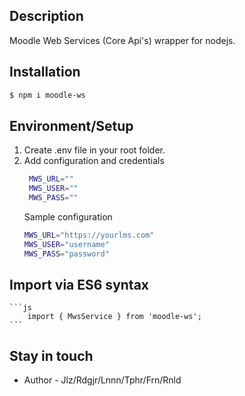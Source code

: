 ## Description

Moodle Web Services (Core Api's) wrapper for nodejs.

## Installation

```bash
$ npm i moodle-ws
```

## Environment/Setup
1. Create .env file in your root folder.
2. Add configuration and credentials
   ```bash
    MWS_URL=""
    MWS_USER=""
    MWS_PASS=""
    ```
    Sample configuration
    ```bash
    MWS_URL="https://yourlms.com"
    MWS_USER="username"
    MWS_PASS="password"
    ```

## Import via ES6 syntax


    ```js
        import { MwsService } from 'moodle-ws';
    ```


## Stay in touch

- Author - Jlz/Rdgjr/Lnnn/Tphr/Frn/Rnld

